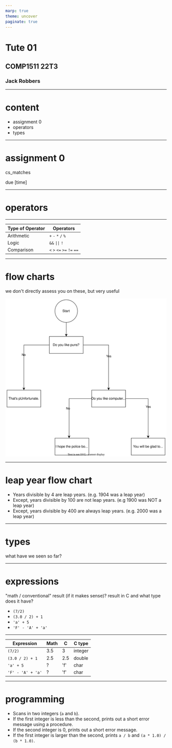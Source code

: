 ```yaml
---
marp: true
theme: uncover
paginate: true
---
```


# Tute 01 
## COMP1511 22T3
### Jack Robbers

---

# content

* assignment 0
* operators
* types

---

# assignment 0

cs_matches

due [time]

---

# operators

<!-- get groups to name operators, when you write them up ask for similarities and names of type of operator -->

--- 

| Type of Operator | Operators |
|---|---|
| Arithmetic | `+` `-` `*` `/` `%` |
|Logic | `&&` `\|\|` `!` |
|Comparison | `<` `>` `<=` `>=` `!=` `==` |

---

# flow charts

we don't directly assess you on these, but very useful

![width:400px](diagram_example.svg)

---

# leap year flow chart

<!-- groups to come up with flow charts for a leap year -->
* Years divisible by 4 are leap years. (e.g. 1904 was a leap year)
* Except, years divisible by 100 are not leap years. (e.g 1900 was NOT a leap year)
* Except, years divisible by 400 are always leap years. (e.g. 2000 was a leap year)

---

# types

what have we seen so far?

---

# expressions

"math / conventional" result (if it makes sense)?
result in C and what type does it have?

* `(7/2)`
* `(3.0 / 2) + 1`
* `'a' + 5`
* `'F' - 'A' + 'a'`

---

<!-- see expressions.c -->

| Expression | Math | C | C type |
| --- | --- | --- | --- |
| `(7/2)` | 3.5 | 3 | integer |
| `(3.0 / 2) + 1` | 2.5 | 2.5 | double |
| `'a' + 5` | ? | 'f' | char |
| `'F' - 'A' + 'a'` | ? | 'f' | char |

---

# programming

* Scans in two integers (`a` and `b`).
* If the first integer is less than the second, prints out a short error message using a procedure.
* If the second integer is 0, prints out a short error message.
* If the first integer is larger than the second, prints `a / b` and `(a * 1.0) / (b * 1.0)`.
